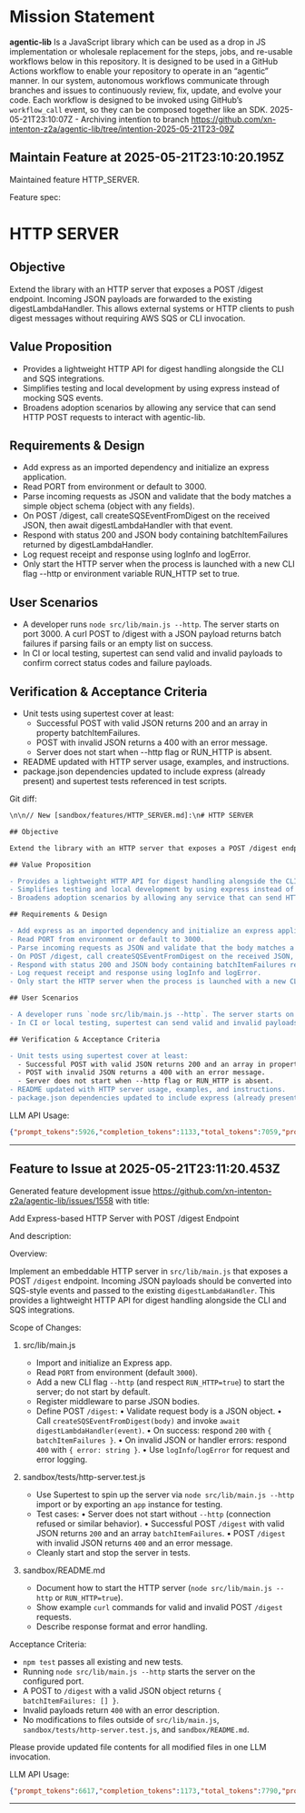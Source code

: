 # Mission Statement

**agentic‑lib** Is a JavaScript library which can be used as a drop in JS implementation or wholesale replacement for 
the steps, jobs, and re-usable workflows below in this repository. It is designed to be used in a GitHub Actions 
workflow to enable your repository to operate in an “agentic” manner. In our system, autonomous workflows communicate
through branches and issues to continuously review, fix, update, and evolve your code. Each workflow is designed to be
invoked using GitHub’s `workflow_call` event, so they can be composed together like an SDK.
2025-05-21T23:10:07Z - Archiving intentïon to branch https://github.com/xn-intenton-z2a/agentic-lib/tree/intention-2025-05-21T23-09Z

## Maintain Feature at 2025-05-21T23:10:20.195Z

Maintained feature HTTP_SERVER.

Feature spec:

# HTTP SERVER

## Objective

Extend the library with an HTTP server that exposes a POST /digest endpoint. Incoming JSON payloads are forwarded to the existing digestLambdaHandler. This allows external systems or HTTP clients to push digest messages without requiring AWS SQS or CLI invocation.

## Value Proposition

- Provides a lightweight HTTP API for digest handling alongside the CLI and SQS integrations.
- Simplifies testing and local development by using express instead of mocking SQS events.
- Broadens adoption scenarios by allowing any service that can send HTTP POST requests to interact with agentic-lib.

## Requirements & Design

- Add express as an imported dependency and initialize an express application.
- Read PORT from environment or default to 3000.
- Parse incoming requests as JSON and validate that the body matches a simple object schema (object with any fields).
- On POST /digest, call createSQSEventFromDigest on the received JSON, then await digestLambdaHandler with that event.
- Respond with status 200 and JSON body containing batchItemFailures returned by digestLambdaHandler.
- Log request receipt and response using logInfo and logError.
- Only start the HTTP server when the process is launched with a new CLI flag --http or environment variable RUN_HTTP set to true.

## User Scenarios

- A developer runs `node src/lib/main.js --http`. The server starts on port 3000. A curl POST to /digest with a JSON payload returns batch failures if parsing fails or an empty list on success.
- In CI or local testing, supertest can send valid and invalid payloads to confirm correct status codes and failure payloads.

## Verification & Acceptance Criteria

- Unit tests using supertest cover at least:
  - Successful POST with valid JSON returns 200 and an array in property batchItemFailures.
  - POST with invalid JSON returns a 400 with an error message.
  - Server does not start when --http flag or RUN_HTTP is absent.
- README updated with HTTP server usage, examples, and instructions.
- package.json dependencies updated to include express (already present) and supertest tests referenced in test scripts.

Git diff:

```diff
\n\n// New [sandbox/features/HTTP_SERVER.md]:\n# HTTP SERVER

## Objective

Extend the library with an HTTP server that exposes a POST /digest endpoint. Incoming JSON payloads are forwarded to the existing digestLambdaHandler. This allows external systems or HTTP clients to push digest messages without requiring AWS SQS or CLI invocation.

## Value Proposition

- Provides a lightweight HTTP API for digest handling alongside the CLI and SQS integrations.
- Simplifies testing and local development by using express instead of mocking SQS events.
- Broadens adoption scenarios by allowing any service that can send HTTP POST requests to interact with agentic-lib.

## Requirements & Design

- Add express as an imported dependency and initialize an express application.
- Read PORT from environment or default to 3000.
- Parse incoming requests as JSON and validate that the body matches a simple object schema (object with any fields).
- On POST /digest, call createSQSEventFromDigest on the received JSON, then await digestLambdaHandler with that event.
- Respond with status 200 and JSON body containing batchItemFailures returned by digestLambdaHandler.
- Log request receipt and response using logInfo and logError.
- Only start the HTTP server when the process is launched with a new CLI flag --http or environment variable RUN_HTTP set to true.

## User Scenarios

- A developer runs `node src/lib/main.js --http`. The server starts on port 3000. A curl POST to /digest with a JSON payload returns batch failures if parsing fails or an empty list on success.
- In CI or local testing, supertest can send valid and invalid payloads to confirm correct status codes and failure payloads.

## Verification & Acceptance Criteria

- Unit tests using supertest cover at least:
  - Successful POST with valid JSON returns 200 and an array in property batchItemFailures.
  - POST with invalid JSON returns a 400 with an error message.
  - Server does not start when --http flag or RUN_HTTP is absent.
- README updated with HTTP server usage, examples, and instructions.
- package.json dependencies updated to include express (already present) and supertest tests referenced in test scripts.
```

LLM API Usage:

```json
{"prompt_tokens":5926,"completion_tokens":1133,"total_tokens":7059,"prompt_tokens_details":{"cached_tokens":0,"audio_tokens":0},"completion_tokens_details":{"reasoning_tokens":640,"audio_tokens":0,"accepted_prediction_tokens":0,"rejected_prediction_tokens":0}}
```
---

## Feature to Issue at 2025-05-21T23:11:20.453Z

Generated feature development issue https://github.com/xn-intenton-z2a/agentic-lib/issues/1558 with title:

Add Express-based HTTP Server with POST /digest Endpoint

And description:

Overview:

Implement an embeddable HTTP server in `src/lib/main.js` that exposes a POST `/digest` endpoint. Incoming JSON payloads should be converted into SQS-style events and passed to the existing `digestLambdaHandler`. This provides a lightweight HTTP API for digest handling alongside the CLI and SQS integrations.

Scope of Changes:

1. src/lib/main.js
   - Import and initialize an Express app.
   - Read `PORT` from environment (default `3000`).
   - Add a new CLI flag `--http` (and respect `RUN_HTTP=true`) to start the server; do not start by default.
   - Register middleware to parse JSON bodies.
   - Define POST `/digest`:
     • Validate request body is a JSON object.
     • Call `createSQSEventFromDigest(body)` and invoke `await digestLambdaHandler(event)`.
     • On success: respond `200` with `{ batchItemFailures }`.
     • On invalid JSON or handler errors: respond `400` with `{ error: string }`.
     • Use `logInfo`/`logError` for request and error logging.

2. sandbox/tests/http-server.test.js
   - Use Supertest to spin up the server via `node src/lib/main.js --http` import or by exporting an `app` instance for testing.
   - Test cases:
     • Server does not start without `--http` (connection refused or similar behavior).
     • Successful POST `/digest` with valid JSON returns `200` and an array `batchItemFailures`.
     • POST `/digest` with invalid JSON returns `400` and an error message.
   - Cleanly start and stop the server in tests.

3. sandbox/README.md
   - Document how to start the HTTP server (`node src/lib/main.js --http` or `RUN_HTTP=true`).
   - Show example `curl` commands for valid and invalid POST `/digest` requests.
   - Describe response format and error handling.

Acceptance Criteria:

- `npm test` passes all existing and new tests.
- Running `node src/lib/main.js --http` starts the server on the configured port.
- A POST to `/digest` with a valid JSON object returns `{ batchItemFailures: [] }`.
- Invalid payloads return `400` with an error description.
- No modifications to files outside of `src/lib/main.js`, `sandbox/tests/http-server.test.js`, and `sandbox/README.md`.  

Please provide updated file contents for all modified files in one LLM invocation.

LLM API Usage:

```json
{"prompt_tokens":6617,"completion_tokens":1173,"total_tokens":7790,"prompt_tokens_details":{"cached_tokens":0,"audio_tokens":0},"completion_tokens_details":{"reasoning_tokens":576,"audio_tokens":0,"accepted_prediction_tokens":0,"rejected_prediction_tokens":0}}
```
---

